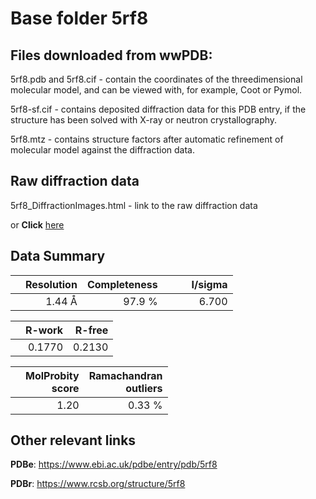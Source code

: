 # Base folder 5rf8

## Files downloaded from wwPDB:

5rf8.pdb and 5rf8.cif - contain the coordinates of the threedimensional molecular model, and can be viewed with, for example, Coot or Pymol.

5rf8-sf.cif - contains deposited diffraction data for this PDB entry, if the structure has been solved with X-ray or neutron crystallography.

5rf8.mtz - contains structure factors after automatic refinement of molecular model against the diffraction data.

## Raw diffraction data

5rf8_DiffractionImages.html - link to the raw diffraction data 

or **Click** [here](https://zenodo.org/record/3731261) 

## Data Summary
|   | Resolution | Completeness| I/sigma |
|---|-------------:|----------------:|--------------:|
|   |1.44 Å|97.9  %|<img width=50/>6.700|

|   | **R-work**| **R-free**   
|---|-------------:|----------------:|           
||0.1770|0.2130|

|   |**MolProbity<br>score**| **Ramachandran<br>outliers** 
|---|-------------:|----------------:|
||1.20|0.33 %|

## Other relevant links 
**PDBe**:  https://www.ebi.ac.uk/pdbe/entry/pdb/5rf8
 
**PDBr**: https://www.rcsb.org/structure/5rf8 

